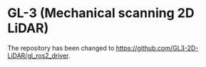 # GL-3 (Mechanical scanning 2D LiDAR)

The repository has been changed to https://github.com/GL3-2D-LiDAR/gl_ros2_driver.
